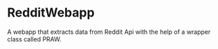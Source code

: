 # RedditWebapp
A webapp that extracts data from Reddit Api with the help of a wrapper class called PRAW.

